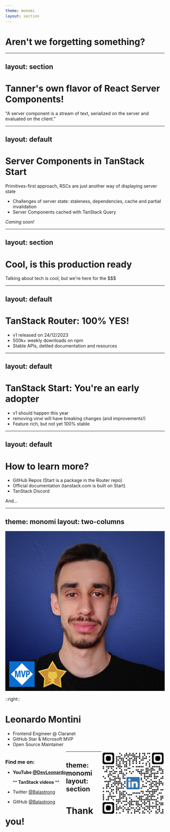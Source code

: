 ```yaml
---
theme: monomi
layout: section
---
```


# Aren't we forgetting something?

---
layout: section
---

# Tanner's own flavor of React Server Components!

"A server component is a stream of text, serialized on the server and evaluated on the client."

---
layout: default
---

# Server Components in TanStack Start

Primitives-first approach, RSCs are just another way of displaying server state

- Challenges of server state: staleness, dependencies, cache and partial invalidation
- Server Components cached with TanStack Query

_Coming soon!_

---
layout: section
---

# Cool, is this production ready

Talking about tech is cool, but we're here for the $$$

---
layout: default
---

# TanStack Router: 100% YES! 

- v1 released on 24/12/2023
- 500k+ weekly downloads on npm
- Stable APIs, detiled documentation and resources

---
layout: default
---

# TanStack Start: You're an early adopter

- v1 should happen this year
- removing vinxi will have breaking changes (and improvements!)
- Feature rich, but not yet 100% stable

---
layout: default
---

# How to learn more?

- GitHub Repos (Start is a package in the Router repo)
- Official documentation (tanstack.com is built on Start)
- TanStack Discord

And...

---
theme: monomi
layout: two-columns
---

![Propic](.demo/assets/propic.png)

::right::
# Leonardo Montini

- Frontend Engineer @ Claranet
- GitHub Star & Microsoft MVP
- Open Source Maintainer

<div style="float: left">

<h3 style="margin-bottom: 10px">Find me on:</h3>

- **YouTube [@DevLeonardo](https://www.youtube.com/@DevLeonardo)**
  
  **^^ TanStack videos ^^**
- Twitter [@Balastrong](https://twitter.com/Balastrong)
- GitHub [@Balastrong](https://github.com/Balastrong)

</div>
<div style="float: right">
    <img src=".demo/assets/qrlinkedin.png" alt="LinkedIn QR Code" width="200" height="200" style="border-radius: 10px;"/>
</div>

---
theme: monomi
layout: section
---

# Thank you!